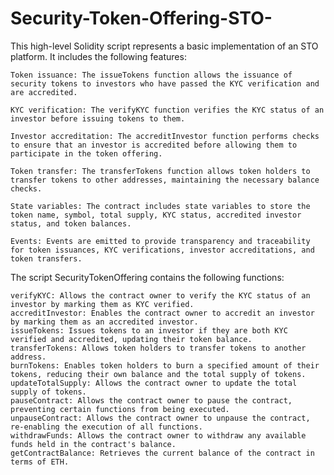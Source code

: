 # Security-Token-Offering-STO-
This high-level Solidity script represents a basic implementation of an STO platform. It includes the following features:

    Token issuance: The issueTokens function allows the issuance of security tokens to investors who have passed the KYC verification and are accredited.

    KYC verification: The verifyKYC function verifies the KYC status of an investor before issuing tokens to them.

    Investor accreditation: The accreditInvestor function performs checks to ensure that an investor is accredited before allowing them to participate in the token offering.

    Token transfer: The transferTokens function allows token holders to transfer tokens to other addresses, maintaining the necessary balance checks.

    State variables: The contract includes state variables to store the token name, symbol, total supply, KYC status, accredited investor status, and token balances.

    Events: Events are emitted to provide transparency and traceability for token issuances, KYC verifications, investor accreditations, and token transfers.

The script SecurityTokenOffering contains the following functions:

    verifyKYC: Allows the contract owner to verify the KYC status of an investor by marking them as KYC verified.
    accreditInvestor: Enables the contract owner to accredit an investor by marking them as an accredited investor.
    issueTokens: Issues tokens to an investor if they are both KYC verified and accredited, updating their token balance.
    transferTokens: Allows token holders to transfer tokens to another address.
    burnTokens: Enables token holders to burn a specified amount of their tokens, reducing their own balance and the total supply of tokens.
    updateTotalSupply: Allows the contract owner to update the total supply of tokens.
    pauseContract: Allows the contract owner to pause the contract, preventing certain functions from being executed.
    unpauseContract: Allows the contract owner to unpause the contract, re-enabling the execution of all functions.
    withdrawFunds: Allows the contract owner to withdraw any available funds held in the contract's balance.
    getContractBalance: Retrieves the current balance of the contract in terms of ETH.
